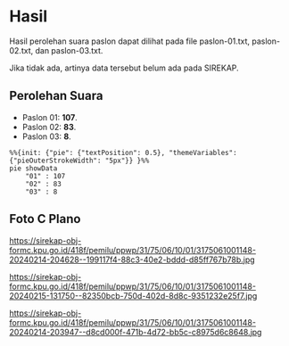 # Hasil

Hasil perolehan suara paslon dapat dilihat pada file paslon-01.txt, paslon-02.txt, dan paslon-03.txt.

Jika tidak ada, artinya data tersebut belum ada pada SIREKAP.

## Perolehan Suara

 * Paslon 01: **107**.
 * Paslon 02: **83**.
 * Paslon 03: **8**.

```mermaid
%%{init: {"pie": {"textPosition": 0.5}, "themeVariables": {"pieOuterStrokeWidth": "5px"}} }%%
pie showData
    "01" : 107
    "02" : 83
    "03" : 8
```
## Foto C Plano

https://sirekap-obj-formc.kpu.go.id/418f/pemilu/ppwp/31/75/06/10/01/3175061001148-20240214-204628--199117f4-88c3-40e2-bddd-d85ff767b78b.jpg

https://sirekap-obj-formc.kpu.go.id/418f/pemilu/ppwp/31/75/06/10/01/3175061001148-20240215-131750--82350bcb-750d-402d-8d8c-9351232e25f7.jpg

https://sirekap-obj-formc.kpu.go.id/418f/pemilu/ppwp/31/75/06/10/01/3175061001148-20240214-203947--d8cd000f-471b-4d72-bb5c-c8975d6c8648.jpg
